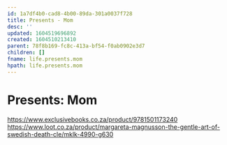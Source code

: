 ```yaml
---
id: 1a7df4b0-cad8-4b00-89da-301a0037f728
title: Presents - Mom
desc: ''
updated: 1604519696892
created: 1604510213410
parent: 78f8b169-fc8c-413a-bf54-f0ab0902e3d7
children: []
fname: life.presents.mom
hpath: life.presents.mom
---
```

# Presents: Mom

<https://www.exclusivebooks.co.za/product/9781501173240>
<https://www.loot.co.za/product/margareta-magnusson-the-gentle-art-of-swedish-death-cle/mklk-4990-g630>

